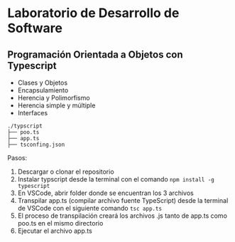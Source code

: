 # Laboratorio de Desarrollo de Software
## Programación Orientada a Objetos con Typescript

- Clases y Objetos
- Encapsulamiento
- Herencia y Polimorfismo
- Herencia simple y múltiple
- Interfaces

```
./typscript
├── poo.ts
├── app.ts
├── tsconfing.json
```

Pasos:
1. Descargar o clonar el repositorio
2. Instalar typscript desde la terminal con el comando `npm install -g typescript`
3. En VSCode, abrir folder donde se encuentran los 3 archivos
4. Transpilar app.ts (compilar archivo fuente TypeScript) desde la terminal de VSCode con el siguiente comando `tsc app.ts`
5. El proceso de transpilación creará los archivos .js tanto de app.ts como poo.ts en el mismo directorio
6. Ejecutar el archivo app.ts
